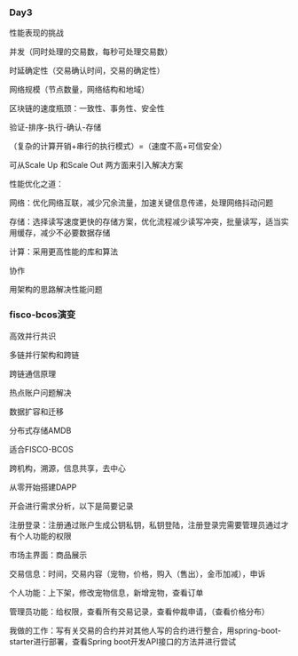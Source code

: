 ### Day3

性能表现的挑战

并发（同时处理的交易数，每秒可处理交易数）

时延确定性（交易确认时间，交易的确定性）

网络规模（节点数量，网络结构和地域）

区块链的速度瓶颈：一致性、事务性、安全性

验证-排序-执行-确认-存储

（复杂的计算开销+串行的执行模式）=（速度不高+可信安全）



可从Scale Up 和Scale Out 两方面来引入解决方案

性能优化之道：

网络：优化网络互联，减少冗余流量，加速关键信息传递，处理网络抖动问题

存储：选择读写速度更快的存储方案，优化流程减少读写冲突，批量读写，适当实用缓存，减少不必要数据存储

计算：采用更高性能的库和算法

协作

用架构的思路解决性能问题



### fisco-bcos演变

高效并行共识

多链并行架构和跨链

跨链通信原理 

热点账户问题解决

数据扩容和迁移

分布式存储AMDB



适合FISCO-BCOS

跨机构，溯源，信息共享，去中心



从零开始搭建DAPP



开会进行需求分析，以下是简要记录

注册登录：注册通过账户生成公钥私钥，私钥登陆，注册登录完需要管理员通过才有个人功能的权限

市场主界面：商品展示

交易信息：时间，交易内容（宠物，价格，购入（售出），金币加减），申诉

个人功能：上下架，修改宠物信息，新增宠物，查看订单

管理员功能：给权限，查看所有交易记录，查看仲裁申请，（查看价格分布）



我做的工作：写有关交易的合约并对其他人写的合约进行整合，用spring-boot-starter进行部署，查看Spring boot开发API接口的方法并进行尝试
